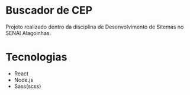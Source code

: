 # Buscador de CEP
Projeto realizado dentro da disciplina de Desenvolvimento de Sitemas no SENAI Alagoinhas.

# Tecnologias
- React
- Node.js
- Sass(scss)